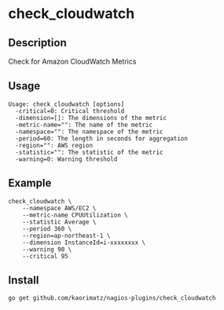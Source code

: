 # check\_cloudwatch

## Description

Check for Amazon CloudWatch Metrics

## Usage

    Usage: check_cloudwatch [options]
      -critical=0: Critical threshold
      -dimension=[]: The dimensions of the metric
      -metric-name="": The name of the metric
      -namespace="": The namespace of the metric
      -period=60: The length in seconds for aggregation
      -region="": AWS region
      -statistic="": The statistic of the metric
      -warning=0: Warning threshold

## Example

    check_cloudwatch \
        --namespace AWS/EC2 \
        --metric-name CPUUtilization \
        --statistic Average \
        --period 360 \
        --region=ap-northeast-1 \
        --dimension InstanceId=i-xxxxxxxx \
        --warning 90 \
        --critical 95

## Install

    go get github.com/kaorimatz/nagios-plugins/check_cloudwatch
